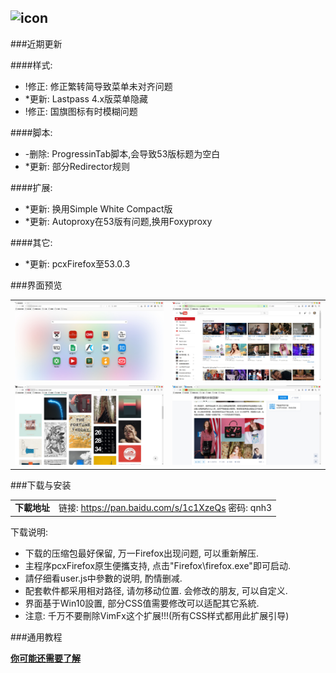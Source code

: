 ## ![icon](../../img/icon.jpg)

###近期更新

####样式:
- !修正: 修正繁转简导致菜单未对齐问题
- *更新: Lastpass 4.x版菜单隐藏
- !修正: 国旗图标有时模糊问题

####脚本:
- -删除: ProgressinTab脚本,会导致53版标题为空白
- *更新: 部分Redirector规则

####扩展:
- *更新: 换用Simple White Compact版
- *更新: Autoproxy在53版有问题,换用Foxyproxy

####其它:
- *更新: pcxFirefox至53.0.3

###界面预览

| | |
| :-- | :-- |
| ![](../../img/52.0.2-2017.04.03/preview-1.jpg) | ![](../../img/52.0.2-2017.04.03/preview-2.jpg) |
| ![](../../img/52.0.2-2017.04.03/preview-3.jpg) | ![](../../img/52.0.2-2017.04.03/preview-4.jpg) |

###下载与安装

| |  |
| :-- | :-- |
| **下載地址** | 链接: https://pan.baidu.com/s/1c1XzeQs 密码: qnh3 |

下载说明:
- 下载的压缩包最好保留, 万一Firefox出现问题, 可以重新解压.
- 主程序pcxFirefox原生便攜支持, 点击"Firefox\firefox.exe"即可启动.
- 請仔细看user.js中參數的说明, 酌情删减.
- 配套軟件都采用相对路径, 请勿移动位置. 会修改的朋友, 可以自定义.
- 界面基于Win10設置, 部分CSS值需要修改可以适配其它系統.
- 注意: 千万不要刪除VimFx这个扩展!!!(所有CSS样式都用此扩展引导)

###通用教程

[**你可能还需要了解**](../..#你可能还需要了解)